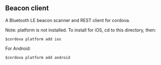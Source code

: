 ## Beacon client

A Bluetooth LE beacon scanner and REST client for cordova.

Note: platform is not installed. To install for iOS, cd to this directory, then:

````
$cordova platform add ios
````

For Android:
````
$cordova platform add android
````
